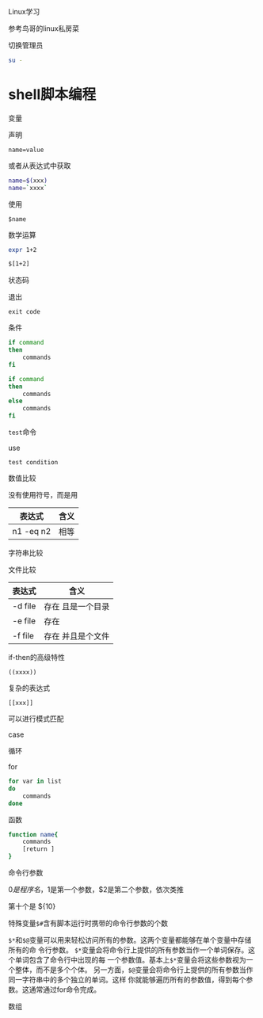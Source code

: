 Linux学习

参考鸟哥的linux私房菜



切换管理员

```bash
su -
```



# shell脚本编程



变量

声明

`name=value`

或者从表达式中获取

```bash
name=$(xxx)
name=`xxxx`
```



使用

`$name`



数学运算

```bash
expr 1+2

$[1+2]
```



状态码



退出

`exit code`





条件

```bash
if command
then 
	commands
fi

if command
then
	commands
else
	commands
fi

```



`test`命令

use

`test condition`



数值比较

没有使用符号，而是用

| 表达式    | 含义 |
| --------- | ---- |
| n1 -eq n2 | 相等 |



字符串比较



文件比较

| 表达式  | 含义              |
| ------- | ----------------- |
| -d file | 存在 且是一个目录 |
| -e file | 存在              |
| -f file | 存在 并且是个文件 |





if-then的高级特性

`((xxxx))`

复杂的表达式

`[[xxx]]`

可以进行模式匹配



case 



循环

for

```bash
for var in list
do 
	commands
done

```







函数

```bash
function name{
	commands
	[return ]
}
```





命令行参数

$0是程序名，$1是第一个参数，$2是第二个参数，依次类推

第十个是 ${10}

特殊变量`$#`含有脚本运行时携带的命令行参数的个数



`$*`和`$@`变量可以用来轻松访问所有的参数。这两个变量都能够在单个变量中存储所有的命
令行参数。
`$*`变量会将命令行上提供的所有参数当作一个单词保存。这个单词包含了命令行中出现的每
一个参数值。基本上`$*`变量会将这些参数视为一个整体，而不是多个个体。
另一方面，`$@`变量会将命令行上提供的所有参数当作同一字符串中的多个独立的单词。这样
你就能够遍历所有的参数值，得到每个参数。这通常通过for命令完成。




数组

